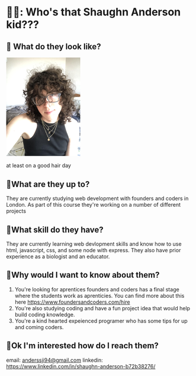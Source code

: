 # 🕵️‍♀️: Who's that Shaughn Anderson kid???

## 🔎 What do they look like?

<img src="/photos/aboutMe.jpg" alt="A picture of Shaughn smiling at the camera they are wearing a black top. They have curly hair and glasses" width="200"/>

at least on a good hair day

## 🔎What are they up to?

They are currently studying web development with founders and coders in London. As part of this course they're working on a number of different projects

## 🔎What skill do they have?

They are currently learning web devlopment skills and know how to use html, javascript, css, and some node with express. They also have prior experience as a biologist and an educator.

## 🔎Why would I want to know about them?

1. You're looking for aprentices founders and coders has a final stage where the students work as aprenticies. You can find more about this here https://www.foundersandcoders.com/hire
2. You're also studying coding and have a fun project idea that would help build coding knowledge.
3. You're a kind hearted expeienced programer who has some tips for up and coming coders.

## 🔎Ok I'm interested how do I reach them?
email: anderssji94@gmail.com
linkedin: https://www.linkedin.com/in/shaughn-anderson-b72b38276/



<!--
**ShaughnAnderson94/ShaughnAnderson94** is a ✨ _special_ ✨ repository because its `README.md` (this file) appears on your GitHub profile.

Here are some ideas to get you started:

- 🔭 I’m currently working on ...
- 🌱 I’m currently learning ...
- 👯 I’m looking to collaborate on ...
- 🤔 I’m looking for help with ...
- 💬 Ask me about ...
- 📫 How to reach me: ...
- 😄 Pronouns: ...
- ⚡ Fun fact: ...
-->
